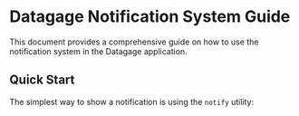 # Datagage Notification System Guide

This document provides a comprehensive guide on how to use the notification system in the Datagage application.

## Quick Start

The simplest way to show a notification is using the `notify` utility:
